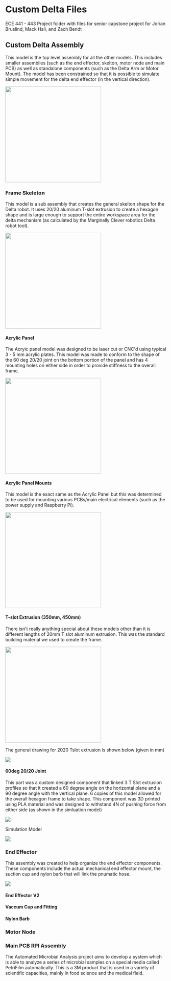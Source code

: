 # Custom Delta Files
ECE 441 - 443 Project folder with files for senior capstone project for Jorian Bruslind, Mack Hall, and Zach Bendt

## Custom Delta Assembly

This model is the top level assembly for all the other models. This includes 
smaller assemblies (such as the end effector, skelton, motor node and main PCB) as well 
as standalone components (such as the Delta Arm or Motor Mount). The model has been constrained 
so that it is possible to simulate simple movement for the delta end effector (in the vertical direction). 

<img src="https://github.com/Jbruslind/ECE44x_Senior_Design/blob/master/Design%20files/Delta%20Robot%20Arm/Inventor%20Files/Pictures/Custom_Delta_Assembly.png" width="300" height="300" />

### Frame Skeleton 

This model is a sub assembly that creates the general skelton shape for the Delta robot. It uses 20/20 
aluminum T-slot extrusion to create a hexagon shape and is large enough to support the entire workspace 
area for the delta mechanism (as calculated by the Marginally Clever robotics Delta robot tool).  

<img src="https://github.com/Jbruslind/ECE44x_Senior_Design/blob/master/Design%20files/Delta%20Robot%20Arm/Inventor%20Files/Pictures/Frame_Skeleton.png" width="300" height="300" />

#### Acrylic Panel

The Acryic panel model was designed to be laser cut or CNC'd using typical 3 - 5 mm acrylic plates. This model was made to conform to 
the shape of the 60 deg 20/20 joint on the bottom portion of the panel and has 4 mounting holes on either side in order to provide stiffness 
to the overall frame. 

<img src="https://github.com/Jbruslind/ECE44x_Senior_Design/blob/master/Design%20files/Delta%20Robot%20Arm/Inventor%20Files/Pictures/Acrylic_Panel.png" width="300" height="300" />

#### Acrylic Panel Mounts

This model is the exact same as the Acrylic Panel but this was determined to be used for mounting various PCBs/main electrical elements (such as the power supply 
and Raspberry Pi). 

<img src="https://github.com/Jbruslind/ECE44x_Senior_Design/blob/master/Design%20files/Delta%20Robot%20Arm/Inventor%20Files/Pictures/Acrylic_Panel_Mount.png" width="300" height="300" />


#### T-slot Extrusion (350mm, 450mm)

There isn't really anything special about these models other than it is different lengths of 20mm T slot aluminum extrusion. This was the standard 
building material we used to create the frame. 

<img src="https://github.com/Jbruslind/ECE44x_Senior_Design/blob/master/Design%20files/Delta%20Robot%20Arm/Inventor%20Files/Pictures/2020_Tslot_350.png" width="300" height="300" />

The general drawing for 2020 Tslot extrusion is shown below (given in mm)

<img src="https://github.com/Jbruslind/ECE44x_Senior_Design/blob/master/Design%20files/Delta%20Robot%20Arm/Inventor%20Files/Pictures/2020_drawing.jpg" />


#### 60deg 20/20 Joint 

This part was a custom designed component that linked 3 T Slot extrusion profiles so that it created a 60 degree angle on the horizontal plane and a 90 degree 
angle with the vertical plane. 6 copies of this model allowed for the overall hexagon frame to take shape. This component was 3D printed using PLA material 
and was designed to withstand 4N of pushing force from either side (as shown in the simluation model) 

<img src="https://github.com/Jbruslind/ECE44x_Senior_Design/blob/master/Design%20files/Delta%20Robot%20Arm/Inventor%20Files/Pictures/60_deg_2020_joint.png" />


Simulation Model

<img src="https://github.com/Jbruslind/ECE44x_Senior_Design/blob/master/Design%20files/Delta%20Robot%20Arm/Inventor%20Files/Pictures/60_deg_2020_joint_sim.png" />

### End Effector 

This assembly was created to help organize the end effector components. These components include the actual mechanical end effector mount, the suction cup
and nylon barb that will link the pnumatic hose. 

<img src="https://github.com/Jbruslind/ECE44x_Senior_Design/blob/master/Design%20files/Delta%20Robot%20Arm/Inventor%20Files/Pictures/End_Effector_V2.png" />

#### End Effector V2

#### Vaccum Cup and Fitting 

#### Nylon Barb

### Motor Node 

### Main PCB RPI Assembly

The Automated Microbial Analysis project aims to develop a system which is able to analyze a series of microbial samples on a special media 
called PetriFilm automatically. This is a 3M product that is used in a variety of scientific capacities, mainly in food science and the medical field. 

<!---![PetriFilm](https://github.com/Jbruslind/ECE44x_Senior_Design/blob/master/Admin_Stuff/Mechanical%20Research%20and%20Implementation/Pictures/3MPetrifilm.jpg){ width=50% }-->


